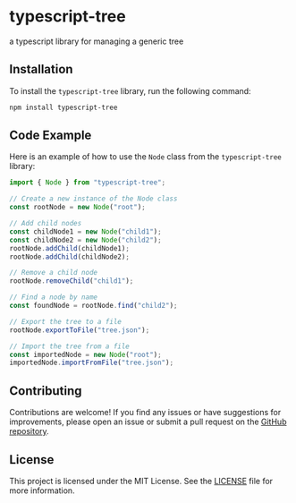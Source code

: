 # typescript-tree

a typescript library for managing a generic tree

## Installation

To install the `typescript-tree` library, run the following command:

```bash
npm install typescript-tree
```

## Code Example

Here is an example of how to use the `Node` class from the `typescript-tree` library:

```typescript
import { Node } from "typescript-tree";

// Create a new instance of the Node class
const rootNode = new Node("root");

// Add child nodes
const childNode1 = new Node("child1");
const childNode2 = new Node("child2");
rootNode.addChild(childNode1);
rootNode.addChild(childNode2);

// Remove a child node
rootNode.removeChild("child1");

// Find a node by name
const foundNode = rootNode.find("child2");

// Export the tree to a file
rootNode.exportToFile("tree.json");

// Import the tree from a file
const importedNode = new Node("root");
importedNode.importFromFile("tree.json");
```

## Contributing

Contributions are welcome! If you find any issues or have suggestions for improvements, please open an issue or submit a pull request on the [GitHub repository](https://github.com/your-username/typescript-tree).

## License

This project is licensed under the MIT License. See the [LICENSE](https://github.com/your-username/typescript-tree/blob/main/LICENSE) file for more information.

